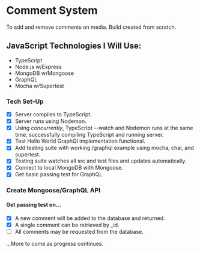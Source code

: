 # Comment System

To add and remove comments on media. Build created from scratch. 

## JavaScript Technologies I Will Use:

* TypeScript
* Node.js w/Express
* MongoDB w/Mongoose
* GraphQL
* Mocha w/Supertest

### Tech Set-Up
- [X] Server compiles to TypeScript.
- [X] Server runs using Nodemon.
- [X] Using *concurrently*, TypeScript --watch and Nodemon runs at the same time, successfully compiling TypeScript and running server.
- [X] Test Hello World GraphQl implementation functional.
- [X] Add testing suite with working /graphql example using mocha, chai, and supertest.
- [X] Testing suite watches all src and test files and updates automatically.
- [X] Connect to local MongoDB with Mongoose.
- [X] Get basic passing test for GraphQL

### Create Mongoose/GraphQL API
#### Get passing test on...
- [X] A new comment will be added to the database and returned.
- [X] A single comment can be retrieved by _id.
- [ ] All comments may be requested from the database.

...More to come as progress continues.